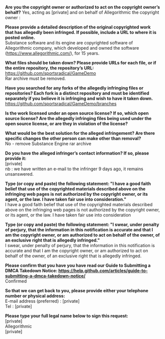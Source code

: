 **Are you the copyright owner or authorized to act on the copyright owner’s behalf?** Yes, acting as [private] and on behalf of Allegorithmic the copyright owner :

**Please provide a detailed description of the original copyrighted work that has allegedly been infringed. If possible, include a URL to where it is posted online.**  
Substance software and its engine are copyrighted software of Allegorithmic company, which developed and owned the software (https://www.allegorithmic.com/), for 15 years.

**What files should be taken down? Please provide URLs for each file, or if the entire repository, the repository’s URL:**  
https://github.com/sportsradical/GameDemo  
Rar archive must be removed.

**Have you searched for any forks of the allegedly infringing files or repositories? Each fork is a distinct repository and must be identified separately if you believe it is infringing and wish to have it taken down.**  
https://github.com/sportsradical/GameDemo/branches

**Is the work licensed under an open source license? If so, which open source license? Are the allegedly infringing files being used under the open source license, or are they in violation of the license?**

**What would be the best solution for the alleged infringement? Are there specific changes the other person can make other than removal?**  
No - remove Substance Engine rar archive

**Do you have the alleged infringer’s contact information? If so, please provide it:**  
[private]  
nb : we have written an e-mail to the infringer 9 days ago, it remains unsanswered.

**Type (or copy and paste) the following statement: "I have a good faith belief that use of the copyrighted materials described above on the infringing web pages is not authorized by the copyright owner, or its agent, or the law. I have taken fair use into consideration."**  
I have a good faith belief that use of the copyrighted materials described above on the infringing web pages is not authorized by the copyright owner, or its agent, or the law. I have taken fair use into consideration

**Type (or copy and paste) the following statement: "I swear, under penalty of perjury, that the information in this notification is accurate and that I am the copyright owner, or am authorized to act on behalf of the owner, of an exclusive right that is allegedly infringed."**  
I swear, under penalty of perjury, that the information in this notification is accurate and that I am the copyright owner, or am authorized to act on behalf of the owner, of an exclusive right that is allegedly infringed.

**Please confirm that you have you have read our Guide to Submitting a DMCA Takedown Notice: https://help.github.com/articles/guide-to-submitting-a-dmca-takedown-notice/**  
Confirmed

**So that we can get back to you, please provide either your telephone number or physical address:**  
E-mail address (preferred) : [private]  
Tel : [private]  

**Please type your full legal name below to sign this request:**  
[private]  
Allegorithmic  
[private]

